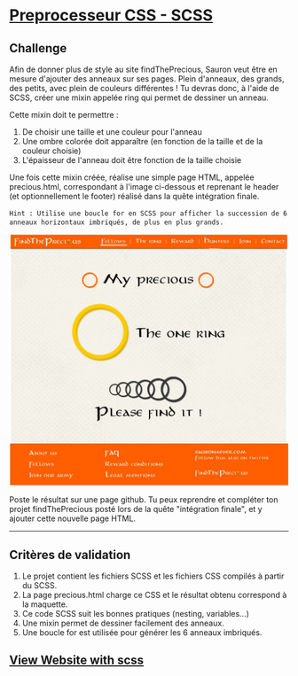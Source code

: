 # [Preprocesseur CSS - SCSS](https://lgiacalo.github.io/findThePrecious/quetescss/)

## Challenge

Afin de donner plus de style au site findThePrecious, Sauron veut être en mesure d'ajouter des anneaux sur ses pages.
Plein d'anneaux, des grands, des petits, avec plein de couleurs différentes !
Tu devras donc, à l'aide de SCSS, créer une mixin appelée ring qui permet de dessiner un anneau.

Cette mixin doit te permettre :

1. De choisir une taille et une couleur pour l'anneau
2. Une ombre colorée doit apparaître (en fonction de la taille et de la couleur choisie)
3. L'épaisseur de l'anneau doit être fonction de la taille choisie

Une fois cette mixin créée, réalise une simple page HTML, appelée precious.html, correspondant à l'image ci-dessous et reprenant le header (et optionnellement le footer) réalisé dans la quête intégration finale.

    Hint : Utilise une boucle for en SCSS pour afficher la succession de 6 anneaux horizontaux imbriqués, de plus en plus grands.

![drawing](img/integration_precious_scss.png)


Poste le résultat sur une page github. Tu peux reprendre et compléter ton projet findThePrecious posté lors de la quête "intégration finale", et y ajouter cette nouvelle page HTML.

---

## Critères de validation

1. Le projet contient les fichiers SCSS et les fichiers CSS compilés à partir du SCSS.
2. La page precious.html charge ce CSS et le résultat obtenu correspond à la maquette.
3. Ce code SCSS suit les bonnes pratiques (nesting, variables...)
4. Une mixin permet de dessiner facilement des anneaux.
5. Une boucle for est utilisée pour générer les 6 anneaux imbriqués.



## [View Website with scss](https://lgiacalo.github.io/findThePrecious/quetescss/)
